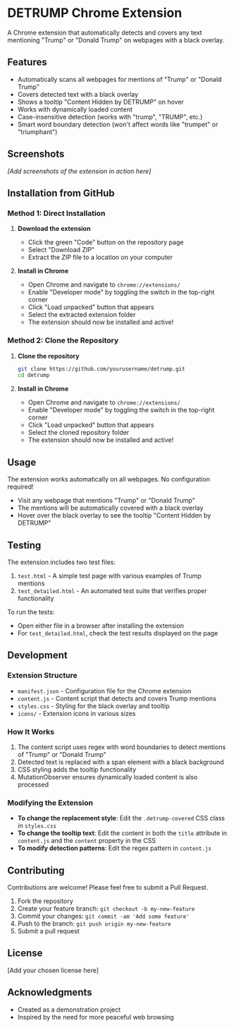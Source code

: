 # DETRUMP Chrome Extension

A Chrome extension that automatically detects and covers any text mentioning "Trump" or "Donald Trump" on webpages with a black overlay.

## Features

- Automatically scans all webpages for mentions of "Trump" or "Donald Trump"
- Covers detected text with a black overlay
- Shows a tooltip "Content Hidden by DETRUMP" on hover
- Works with dynamically loaded content
- Case-insensitive detection (works with "trump", "TRUMP", etc.)
- Smart word boundary detection (won't affect words like "trumpet" or "triumphant")

## Screenshots

*[Add screenshots of the extension in action here]*

## Installation from GitHub

### Method 1: Direct Installation

1. **Download the extension**
   - Click the green "Code" button on the repository page
   - Select "Download ZIP"
   - Extract the ZIP file to a location on your computer

2. **Install in Chrome**
   - Open Chrome and navigate to `chrome://extensions/`
   - Enable "Developer mode" by toggling the switch in the top-right corner
   - Click "Load unpacked" button that appears
   - Select the extracted extension folder
   - The extension should now be installed and active!

### Method 2: Clone the Repository

1. **Clone the repository**
   ```bash
   git clone https://github.com/yourusername/detrump.git
   cd detrump
   ```

2. **Install in Chrome**
   - Open Chrome and navigate to `chrome://extensions/`
   - Enable "Developer mode" by toggling the switch in the top-right corner
   - Click "Load unpacked" button that appears
   - Select the cloned repository folder
   - The extension should now be installed and active!

## Usage

The extension works automatically on all webpages. No configuration required!

- Visit any webpage that mentions "Trump" or "Donald Trump"
- The mentions will be automatically covered with a black overlay
- Hover over the black overlay to see the tooltip "Content Hidden by DETRUMP"

## Testing

The extension includes two test files:

1. `test.html` - A simple test page with various examples of Trump mentions
2. `test_detailed.html` - An automated test suite that verifies proper functionality

To run the tests:
- Open either file in a browser after installing the extension
- For `test_detailed.html`, check the test results displayed on the page

## Development

### Extension Structure

- `manifest.json` - Configuration file for the Chrome extension
- `content.js` - Content script that detects and covers Trump mentions
- `styles.css` - Styling for the black overlay and tooltip
- `icons/` - Extension icons in various sizes

### How It Works

1. The content script uses regex with word boundaries to detect mentions of "Trump" or "Donald Trump"
2. Detected text is replaced with a span element with a black background
3. CSS styling adds the tooltip functionality
4. MutationObserver ensures dynamically loaded content is also processed

### Modifying the Extension

- **To change the replacement style**: Edit the `.detrump-covered` CSS class in `styles.css`
- **To change the tooltip text**: Edit the content in both the `title` attribute in `content.js` and the `content` property in the CSS
- **To modify detection patterns**: Edit the regex pattern in `content.js`

## Contributing

Contributions are welcome! Please feel free to submit a Pull Request.

1. Fork the repository
2. Create your feature branch: `git checkout -b my-new-feature`
3. Commit your changes: `git commit -am 'Add some feature'`
4. Push to the branch: `git push origin my-new-feature`
5. Submit a pull request

## License

[Add your chosen license here]

## Acknowledgments

- Created as a demonstration project
- Inspired by the need for more peaceful web browsing